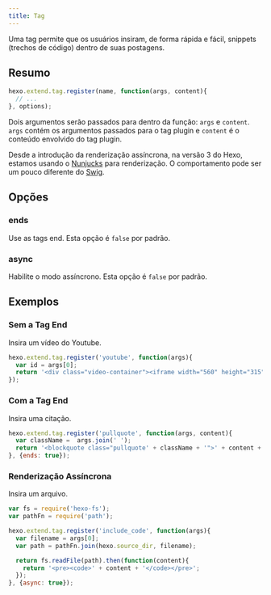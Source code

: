 ```yaml
---
title: Tag
---
```


Uma tag permite que os usuários insiram, de forma rápida e fácil, snippets (trechos de código) dentro de suas postagens.

## Resumo

``` js
hexo.extend.tag.register(name, function(args, content){
  // ...
}, options);
```

Dois argumentos serão passados para dentro da função: `args` e `content`. `args` contém os argumentos passados para o tag plugin e `content` é o conteúdo envolvido do tag plugin.

Desde a introdução da renderização assíncrona, na versão 3 do Hexo, estamos usando o [Nunjucks] para renderização. O comportamento pode ser um pouco diferente do [Swig].

## Opções

### ends

Use as tags end. Esta opção é `false` por padrão.

### async

Habilite o modo assíncrono. Esta opção é `false` por padrão.

## Exemplos

### Sem a Tag End

Insira um vídeo do Youtube.

``` js
hexo.extend.tag.register('youtube', function(args){
  var id = args[0];
  return '<div class="video-container"><iframe width="560" height="315" src="http://www.youtube.com/embed/' + id + '" frameborder="0" allowfullscreen></iframe></div>';
});
```

### Com a Tag End

Insira uma citação.

``` js
hexo.extend.tag.register('pullquote', function(args, content){
  var className =  args.join(' ');
  return '<blockquote class="pullquote' + className + '">' + content + '</blockquote>';
}, {ends: true});
```

### Renderização Assíncrona

Insira um arquivo.

``` js
var fs = require('hexo-fs');
var pathFn = require('path');

hexo.extend.tag.register('include_code', function(args){
  var filename = args[0];
  var path = pathFn.join(hexo.source_dir, filename);

  return fs.readFile(path).then(function(content){
    return '<pre><code>' + content + '</code></pre>';
  });
}, {async: true});
```

[Nunjucks]: http://mozilla.github.io/nunjucks/
[Swig]: http://paularmstrong.github.io/swig/
